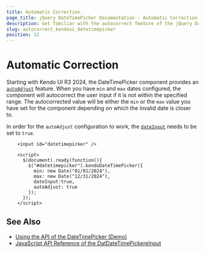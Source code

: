 ```yaml
---
title: Automatic Correction
page_title: jQuery DateTimePicker Documentation - Automatic Correction
description: Get familiar with the autocorrect feature of the jQuery DateTimePicker by Kendo UI. Learn how to automatically correct the user input when it's outside of the pre-configured range."
slug: autocorrect_kendoui_datetimepicker
position: 12
---
```


# Automatic Correction

Starting with Kendo UI R3 2024, the DateTimePicker component provides an [`autoAdjust`](/api/javascript/ui/datetimepicker/configuration/autoadjust) feature. When you have `min` and `max` dates configured, the component will autocorrect the user input if it is not within the specified range. The autocorrected value will be either the `min` or the `max` value you have set for the component depending on which the invalid date is closer to.

In order for the `autoAdjust` configuration to work, the [`dateInput`](/api/javascript/ui/datetimepicker/configuration/dateinput) needs to be set to `true`.


```dojo
    <input id="datetimepicker" />

    <script>
      $(document).ready(function(){
        $("#datetimepicker").kendoDateTimePicker({
          min: new Date("01/01/2024"),
          max: new Date("12/31/2024"),
          dateInput:true,
          autoAdjust: true
        });
      });
    </script>
```

## See Also

* [Using the API of the DateTimePicker (Demo)](https://demos.telerik.com/kendo-ui/datetimepicker/api)
* [JavaScript API Reference of the DatDateTimePickereInput](/api/javascript/ui/datetimepicker)

